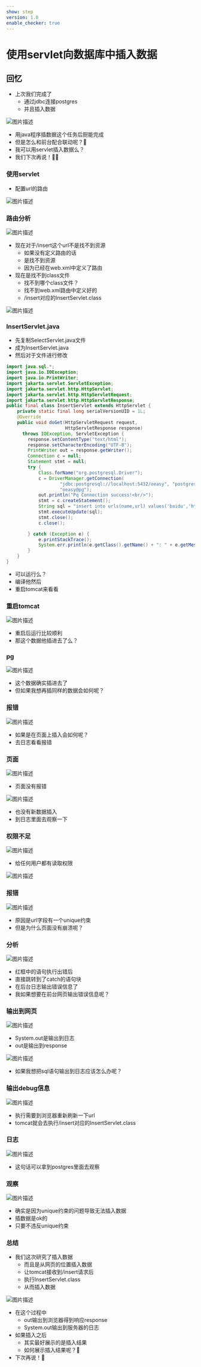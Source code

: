 ```yaml
---
show: step
version: 1.0
enable_checker: true
---
```


# 使用servlet向数据库中插入数据

## 回忆

- 上次我们完成了
	- 通过jdbc连接postgres
	- 并且插入数据

![图片描述](https://doc.shiyanlou.com/courses/uid1190679-20220718-1658116165544)

- 用java程序插数据这个任务后厨能完成
- 但是怎么和前台配合联动呢？🤔
- 我可以用servlet插入数据么？
- 我们下次再说！👋🏻


### 使用servlet

- 配置url的路由

![图片描述](https://doc.shiyanlou.com/courses/uid1190679-20220718-1658124052795)

### 路由分析

![图片描述](https://doc.shiyanlou.com/courses/uid1190679-20210913-1631496871039)

- 现在对于/insert这个url不是找不到资源
	- 如果没有定义路由的话
	- 是找不到资源
	- 因为已经在web.xml中定义了路由
- 现在是找不到class文件
	- 找不到哪个class文件？
	- 找不到web.xml路由中定义好的
	- /insert对应的InsertServlet.class

![图片描述](https://doc.shiyanlou.com/courses/uid1190679-20220718-1658124237750)

### InsertServlet.java

- 先复制SelectServlet.java文件
- 成为InsertServlet.java
- 然后对于文件进行修改

```java
import java.sql.*;
import java.io.IOException;
import java.io.PrintWriter;
import jakarta.servlet.ServletException;
import jakarta.servlet.http.HttpServlet;
import jakarta.servlet.http.HttpServletRequest;
import jakarta.servlet.http.HttpServletResponse;
public final class InsertServlet extends HttpServlet {
    private static final long serialVersionUID = 1L;
    @Override
    public void doGet(HttpServletRequest request,
                      HttpServletResponse response)
      throws IOException, ServletException {
        response.setContentType("text/html");
        response.setCharacterEncoding("UTF-8");
        PrintWriter out = response.getWriter();
        Connection c = null;
        Statement stmt = null;
        try {
            Class.forName("org.postgresql.Driver");
            c = DriverManager.getConnection(
                    "jdbc:postgresql://localhost:5432/oeasy", "postgres",
                    "oeasy@pg");
            out.println("Pq Connection success!<br/>");
            stmt = c.createStatement();
            String sql = "insert into urls(name,url) values('baidu','http://baidu.com')";
            stmt.executeUpdate(sql);
            stmt.close();
            c.close();

        } catch (Exception e) {
            e.printStackTrace();
            System.err.println(e.getClass().getName() + ": " + e.getMessage());
        }
    }
}

```

- 可以运行么？
- 编译他然后
- 重启tomcat来看看

### 重启tomcat

![图片描述](https://doc.shiyanlou.com/courses/uid1190679-20220718-1658124857616)

- 重启后运行比较顺利
- 那这个数据他插进去了么？

### pg

![图片描述](https://doc.shiyanlou.com/courses/uid1190679-20220718-1658124981507)

- 这个数据确实插进去了
- 但如果我想再插同样的数据会如何呢？

### 报错

![图片描述](https://doc.shiyanlou.com/courses/uid1190679-20211128-1638108660483)

- 如果是在页面上插入会如何呢？
- 去日志看看报错

### 页面

![图片描述](https://doc.shiyanlou.com/courses/uid1190679-20220718-1658125049964)
- 页面没有报错

![图片描述](https://doc.shiyanlou.com/courses/uid1190679-20220718-1658125075947)

- 也没有新数据插入
- 到日志里面去观察一下

### 权限不足

![图片描述](https://doc.shiyanlou.com/courses/uid1190679-20220718-1658125154343)

- 给任何用户都有读取权限

![图片描述](https://doc.shiyanlou.com/courses/uid1190679-20220718-1658125313125)

### 报错

![图片描述](https://doc.shiyanlou.com/courses/uid1190679-20220718-1658125416989)

- 原因是url字段有一个unique约束
- 但是为什么页面没有崩溃呢？

### 分析

![图片描述](https://doc.shiyanlou.com/courses/uid1190679-20220718-1658125527249)

- 红框中的语句执行出错后
- 直接跳转到了catch的语句块
- 在后台日志输出错误信息了
- 我如果想要在前台网页输出错误信息呢？

### 输出到网页

![图片描述](https://doc.shiyanlou.com/courses/uid1190679-20220718-1658125744801)

- System.out是输出到日志
- out是输出到response

![图片描述](https://doc.shiyanlou.com/courses/uid1190679-20220718-1658125751771)

- 如果我想把sql语句输出到日志应该怎么办呢？

### 输出debug信息

![图片描述](https://doc.shiyanlou.com/courses/uid1190679-20220718-1658125948831)

- 执行需要到浏览器重新刷新一下url
- tomcat就会去执行/insert对应的InsertServlet.class

### 日志

![图片描述](https://doc.shiyanlou.com/courses/uid1190679-20220718-1658126127700)

- 这句话可以拿到postgres里面去观察

### 观察

![图片描述](https://doc.shiyanlou.com/courses/uid1190679-20220718-1658126217594)

- 确实是因为unique约束的问题导致无法插入数据
- 插数据是ok的
- 只要不违反unique约束

### 总结
- 我们这次研究了插入数据
	- 而且是从网页的位置插入数据
	- 让tomcat接收到/insert请求后
	- 执行InsertServlet.class
	- 从而插入数据

![图片描述](https://doc.shiyanlou.com/courses/uid1190679-20220717-1658065746418)

- 在这个过程中
	- out输出到浏览器得到响应response
	- System.out输出到服务器的日志
- 如果插入之后
	- 其实最好展示的是插入结果
	- 如何展示插入结果呢？🤔
- 下次再说！👋